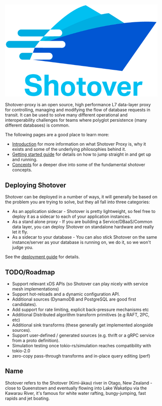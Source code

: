 ![Logo](logo.png)

Shotover-proxy is an open source, high performance L7 data-layer proxy for controlling, managing and modifying the flow  of database requests in transit. It can be used to solve many different operational and interoperability challenges for teams where polyglot persistence (many different databases) is common.

The following pages are a good place to learn more:

* [Introduction](user-guide/introduction.md) for more information on what Shotover Proxy is, why it exists and some of the underlying philosophies behind it.
* [Getting started guide](user-guide/getting-started.md) for details on how to jump straight in and get up and running.
* [Concepts](user-guide/concepts.md) for a deeper dive into some of the fundamental shotover concepts.

## Deploying Shotover

Shotover can be deployed in a number of ways, it will generally be based on the problem you are trying to solve, but they all fall into three categories:

* As an application sidecar - Shotover is pretty lightweight, so feel free to deploy it as a sidecar to each of your application instances.
* As a stand alone proxy - If you are building a Service/DBaaS/Common data layer, you can deploy Shotover on standalone hardware and really let it fly.
* As a sidecar to your database - You can also stick Shotover on the same instance/server as your database is running on, we do it, so we won't judge you.

See the [deployment guide](user-guide/deployment.md) for details.

## TODO/Roadmap

* Support relevant xDS APIs (so Shotover can play nicely with service mesh implementations)
* Support hot-reloads and a dynamic configuration API.
* Additional sources (DynamoDB and PostgreSQL are good first candidates).
* Add support for rate limiting, explicit back-pressure mechanisms etc
* Additional Distributed algorithm transform primitives (e.g RAFT, 2PC, etc)
* Additional sink transforms (these generally get implemented alongside sources).
* Support user-defined / generated sources (e.g. thrift or a gRPC service from a proto definition).
* Simulation testing once tokio-rs/simulation reaches compatibility with tokio-2.0
* zero-copy pass-through transforms and in-place query editing (perf)

## Name

Shotover refers to the Shotover (Kimi-ākau) river in Otago, New Zealand - close to Queenstown and eventually flowing into Lake Wakatipu via the Kawarau River, it's famous for white water rafting, bungy-jumping, fast rapids and jet boating.
